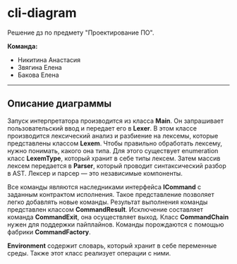 # cli-diagram
Решение дз по предмету "Проектирование ПО".

**Команда:**
* Никитина Анастасия
* Звягина Елена 
* Бакова Елена
---

## Описание диаграммы
Запуск интерпретатора производится из класса **Main**. Он запрашивает пользовательский ввод и передает его в **Lexer**. В этом классе производится лексический анализ и разбиение на лексемы, которые представлены классом **Lexem**. Чтобы правильно обработать лексему, нужно понимать, какого она типа. Для этого существует enumeration класс **LexemType**, который хранит в себе типы лексем. Затем массив лексем передается в **Parser**, который проводит синтаксический разбор в AST. Лексер и парсер &mdash; это независимые компоненты.

Все команды являются наследниками интерфейса **ICommand** с заданным контрактом исполнения. Такое представление позволяет легко добавлять новые команды. Результат выполнения команды представлен классом **CommandResult**. Исключение составляет команда **CommandExit**, она осуществляет выход. Класс **CommandChain** нужен для поддержки пайплайнов. Команды порождаются с помощью фабрики **CommandFactory**.

**Environment** содержит словарь, который хранит в себе переменные среды. Также этот класс реализует операции с ними.